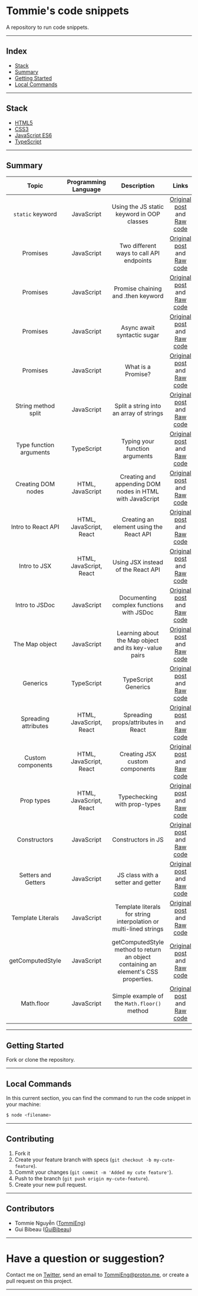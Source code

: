 # Tommie's code snippets

A repository to run code snippets.

---

## Index

- [Stack](#stack)
- [Summary](#summary)
- [Getting Started](#getting-started)
- [Local Commands](#local-commands)

---

## Stack

- [HTML5](https://html.com/)
- [CSS3](https://developer.mozilla.org/en-US/docs/Web/CSS)
- [JavaScript ES6](https://developer.mozilla.org/en-US/docs/Web/JavaScript)
- [TypeScript](https://www.typescriptlang.org/)

---

## Summary

|          Topic          |  Programming Language   |                                     Description                                     |                                                                                  Links                                                                                  |
| :---------------------: | :---------------------: | :---------------------------------------------------------------------------------: | :---------------------------------------------------------------------------------------------------------------------------------------------------------------------: |
|    `static` keyword     |       JavaScript        |                     Using the JS static keyword in OOP classes                      |                     [Original post](https://twitter.com/TommiEng/status/1523736644616359936) and [Raw code](/snippets/js-static-OOP-09-05-2022.js)                      |
|        Promises         |       JavaScript        |                      Two different ways to call API endpoints                       |                [Original post](https://twitter.com/TommiEng/status/1521631124656635906) and [Raw code](/snippets/promise-async-await-then-03-05-2022.js)                |
|        Promises         |       JavaScript        |                         Promise chaining and .then keyword                          |                 [Original post](https://twitter.com/TommiEng/status/1528753221749153794) and [Raw code](/snippets/promise-then-chaining-23-05-2022.js)                  |
|        Promises         |       JavaScript        |                             Async await syntactic sugar                             |          [Original post](https://twitter.com/TommiEng/status/1529182569325121536) and [Raw code](/snippets/promise-async-await-syntactic-sugar-24-05-2022.js)           |
|        Promises         |       JavaScript        |                                 What is a Promise?                                  |                  [Original post](https://twitter.com/TommiEng/status/1527745975783129088) and [Raw code](/snippets/promise-introduction-20-05-2022.js)                  |
|   String method split   |       JavaScript        |                       Split a string into an array of strings                       |                  [Original post](https://twitter.com/TommiEng/status/1526638679560798215) and [Raw code](/snippets/string-method-split-17-05-2022.js)                   |
| Type function arguments |       TypeScript        |                           Typing your function arguments                            |             [Original post](https://twitter.com/TommiEng/status/1521920077637029889) and [Raw code](/snippets/typescript-function-arguments-04-05-2022.ts)              |
|   Creating DOM nodes    |    HTML, JavaScript     |              Creating and appending DOM nodes in HTML with JavaScript               | [Original post](https://twitter.com/TommiEng/status/1536731373842702337?cxt=HHwWgoC90dzCyNMqAAAA) and [Raw code](/snippets/typescript-function-arguments-04-05-2022.ts) |
|   Intro to React API    | HTML, JavaScript, React |                       Creating an element using the React API                       |       [Original post](https://twitter.com/TommiEng/status/1537117388331794432?cxt=HHwWgIC-2dyH-NQqAAAA) and [Raw code](/snippets/react-api-intro-15-06-2022.html)       |
|      Intro to JSX       | HTML, JavaScript, React |                         Using JSX instead of the React API                          |          [Original post](https://twitter.com/TommiEng/status/1537487443447975936?cxt=HHwWgMC4leKroNYqAAAA) and [Raw code](/snippets/jsx-babel-16-06-2022.html)          |
|     Intro to JSDoc      |       JavaScript        |                      Documenting complex functions with JSDoc                       |                  [Original post](https://twitter.com/TommiEng/status/1526266768808869894) and [Raw code](/snippets/js-doc-calculate-tip-16-05-2022.js)                  |
|     The Map object      |       JavaScript        |                Learning about the Map object and its key-value pairs                |                       [Original post](https://twitter.com/TommiEng/status/1525185808122232834) and [Raw code](/snippets/map-object-13-05-2022.js)                       |
|        Generics         |       TypeScript        |                                 TypeScript Generics                                 |                  [Original post](https://twitter.com/TommiEng/status/1524476938823286785) and [Raw code](/snippets/typescript-generics-11-05-2022.ts)                   |
|  Spreading attributes   | HTML, JavaScript, React |                         Spreading props/attributes in React                         |                [Original post](https://twitter.com/TommiEng/status/1539291527125647360) and [Raw code](/snippets/react-spreading-props-21-06-2022.html)                 |
|    Custom components    | HTML, JavaScript, React |                           Creating JSX custom components                            |              [Original post](https://twitter.com/TommiEng/status/1540000446445764608) and [Raw code](/snippets/react-custom-jsx-component-23-06-2022.html)              |
|       Prop types        | HTML, JavaScript, React |                            Typechecking with prop-types                             |                   [Original post](https://twitter.com/TommiEng/status/1541856205437648899) and [Raw code](/snippets/react-propTypes-28-05-2022.html)                    |
|      Constructors       |       JavaScript        |                                 Constructors in JS                                  |                    [Original post](https://twitter.com/TommiEng/status/1522309640570257409) and [Raw code](/snippets/js-constructors-05-05-2022.js)                     |
|   Setters and Getters   |       JavaScript        |                          JS class with a setter and getter                          |                  [Original post](https://twitter.com/TommiEng/status/1522645848638828544) and [Raw code](/snippets/js-oop-setter-getter-06-05-2022.js)                  |
|    Template Literals    |       JavaScript        |          Template literals for string interpolation or multi-lined strings          |                  [Original post](https://twitter.com/TommiEng/status/1521195466460966913) and [Raw code](/snippets/js-template-literals-02-05-2022.js)                  |
|    getComputedStyle     |       JavaScript        | getComputedStyle method to return an object containing an element's CSS properties. |                 [Original post](https://twitter.com/TommiEng/status/1520147838914768896) and [Raw code](/snippets/js-getComputedStyle-29-04-2022.html)                  |
|       Math.floor        |       JavaScript        |                     Simple example of the `Math.floor()` method                     |                     [Original post](https://twitter.com/TommiEng/status/1519021253532827651) and [Raw code](/snippets/js-math-floor-26-04-2022.js)                      |

---

## Getting Started

Fork or clone the repository.

---

## Local Commands

In this current section, you can find the command to run the code snippet in your machine:

```sh
$ node <filename>
```

---

## Contributing

1. Fork it
2. Create your feature branch with specs (`git checkout -b my-cute-feature`).
3. Commit your changes (`git commit -m 'Added my cute feature'`).
4. Push to the branch (`git push origin my-cute-feature`).
5. Create your new pull request.

---

## Contributors

- Tommie Nguyễn ([TommiEng](https://github.com/TommiEng))
- Gui Bibeau ([GuiBibeau](https://github.com/GuiBibeau))

---

# **Have a question or suggestion?**

Contact me on [Twitter](https://twitter.com/TommiEng), send an email to TommiEng@proton.me, or create a pull request on this project.

---
